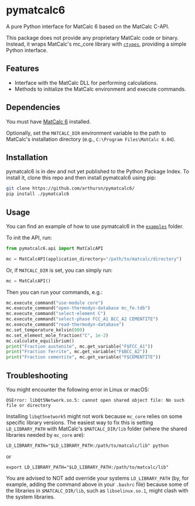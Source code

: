 # pymatcalc6

A pure Python interface for MatCalc 6 based on the MatCalc C-API.

This package does not provide any proprietary MatCalc code or binary. Instead, it wraps MatCalc's mc_core library with [`ctypes`](https://docs.python.org/3/library/ctypes.html), providing a simple Python interface.

## Features

- Interface with the MatCalc DLL for performing calculations.
- Methods to initialize the MatCalc environment and execute commands.

## Dependencies

You must have [MatCalc 6](https://www.matcalc.at/) installed.

Optionally, set the `MATCALC_DIR` environment variable to the path to MatCalc's installation directory (e.g., `C:\Program Files\MatCalc 6.04`).

## Installation

pymatcalc6 is in dev and not yet published to the Python Package Index. To install it, clone this repo and then install pymatcalc6 using pip:

```bash
git clone https://github.com/arthursn/pymatcalc6/
pip install ./pymatcalc6
```

## Usage

You can find an example of how to use pymatcalc6 in the [`examples`](?path=/examples) folder.

To init the API, run:

```python
from pymatcalc6.api import MatCalcAPI

mc = MatCalcAPI(application_directory="/path/to/matcalc/directory")
```

Or, if `MATCALC_DIR` is set, you can simply run:

```python
mc = MatCalcAPI()
```

Then you can run your commands, e.g.:

```python
mc.execute_command("use-module core")
mc.execute_command("open-thermodyn-database mc_fe.tdb")
mc.execute_command("select-element C")
mc.execute_command("select-phase FCC_A1 BCC_A2 CEMENTITE")
mc.execute_command("read-thermodyn-database")
mc.set_temperature_kelvin(800)
mc.set_element_mole_fraction("C", 1e-2)
mc.calculate_equilibrium()
print("Fraction austenite", mc.get_variable("F$FCC_A1"))
print("Fraction ferrite", mc.get_variable("F$BCC_A2"))
print("Fraction cementite", mc.get_variable("F$CEMENTITE"))
```

## Troubleshooting

You might encounter the following error in Linux or macOS:

```
OSError: libQt5Network.so.5: cannot open shared object file: No such file or directory
```

Installing `libqt5network5` might not work because `mc_core` relies on some specific library versions. The easiest way to fix this is setting `LD_LIBRARY_PATH` with MatCalc's `$MATCALC_DIR/lib` folder (where the shared libraries needed by `mc_core` are):

```
LD_LIBRARY_PATH="$LD_LIBRARY_PATH:/path/to/matcalc/lib" python
```

or 

```
export LD_LIBRARY_PATH="$LD_LIBRARY_PATH:/path/to/matcalc/lib"
```

You are advised to NOT add override your systems `LD_LIBRARY_PATH` (by, for example, adding the command above in your `.bashrc` file) because some of the libraries in `$MATCALC_DIR/lib`, such as `libselinux.so.1`, might clash with the system libraries.